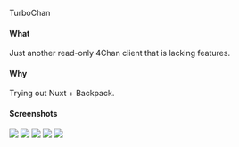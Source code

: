 TurboChan

#### What

Just another read-only 4Chan client that is lacking features.

#### Why

Trying out Nuxt + Backpack.

#### Screenshots

![](https://raw.githubusercontent.com/mini-eggs/TurboChan/master/assets/IMG_5974.PNG) ![](https://raw.githubusercontent.com/mini-eggs/TurboChan/master/assets/IMG_5975.PNG) ![](https://raw.githubusercontent.com/mini-eggs/TurboChan/master/assets/IMG_5976.PNG) ![](https://raw.githubusercontent.com/mini-eggs/TurboChan/master/assets/IMG_5977.PNG) ![](https://raw.githubusercontent.com/mini-eggs/TurboChan/master/assets/IMG_5978.PNG)
